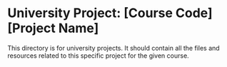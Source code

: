 # University Project: [Course Code] [Project Name]

This directory is for university projects. It should contain all the files and resources related to this specific project for the given course.

